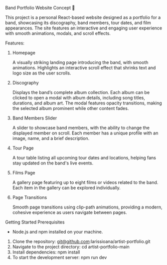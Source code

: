 Band Portfolio Website Concept 🎸

This project is a personal React-based website designed as a portfolio for a band, showcasing its discography, band members, tour dates, and film appearances. The site features an interactive and engaging user experience with smooth animations, modals, and scroll effects. 

Features: 

1. Homepage

    A visually striking landing page introducing the band, with smooth animations.
    Highlights an interactive scroll effect that shrinks text and logo size as the user scrolls.

2. Discography

    Displays the band’s complete album collection.
    Each album can be clicked to open a modal with album details, including song titles, durations, and album art.
    The modal features opacity transitions, making the selected album prominent while other content fades.

3. Band Members Slider

    A slider to showcase band members, with the ability to change the displayed member on scroll.
    Each member has a unique profile with an image, name, and a brief description.

4. Tour Page

    A tour table listing all upcoming tour dates and locations, helping fans stay updated on the band's live events.

5. Films Page

    A gallery page featuring up to eight films or videos related to the band.
    Each item in the gallery can be explored individually.

6. Page Transitions

    Smooth page transitions using clip-path animations, providing a modern, cohesive experience as users navigate between pages.

Getting Started
Prerequisites
  - Node.js and npm installed on your machine.

1. Clone the repository: git@github.com:larissioana/artist-portfolio.git
2. Navigate to the project directory: cd artist-portfolio-main
3. Install dependencies: npm install
4. To start the development server: npm run dev
    
